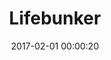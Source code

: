 ---
layout: post
title: Lifebunker
description: Lifebunker on the skeletal plain
date: 2017-02-01 00:00:20
s3Path: /imgs/2017/02/lifebunker.jpg
---